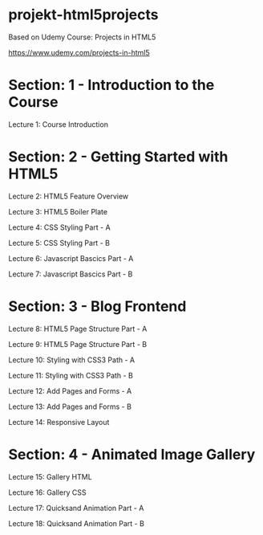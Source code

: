 # projekt-html5projects

Based on Udemy Course: Projects in HTML5

https://www.udemy.com/projects-in-html5

# Section: 1 - Introduction to the Course

Lecture 1: Course Introduction

# Section: 2 - Getting Started with HTML5

Lecture 2: HTML5 Feature Overview

Lecture 3: HTML5 Boiler Plate

Lecture 4: CSS Styling Part - A

Lecture 5: CSS Styling Part - B

Lecture 6: Javascript Bascics Part - A

Lecture 7: Javascript Bascics Part - B

# Section: 3 - Blog Frontend

Lecture 8: HTML5 Page Structure Part - A

Lecture 9: HTML5 Page Structure Part - B

Lecture 10: Styling with CSS3 Path - A

Lecture 11: Styling with CSS3 Path - B

Lecture 12: Add Pages and Forms - A

Lecture 13: Add Pages and Forms - B

Lecture 14: Responsive Layout

# Section: 4 - Animated Image Gallery

Lecture 15: Gallery HTML

Lecture 16: Gallery CSS

Lecture 17: Quicksand Animation Part - A

Lecture 18: Quicksand Animation Part - B